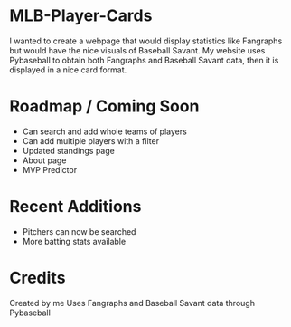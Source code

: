 # MLB-Player-Cards
I wanted to create a webpage that would display statistics like Fangraphs but would have the nice visuals of Baseball Savant. My website uses Pybaseball to obtain both Fangraphs and Baseball Savant data, then it is displayed in a nice card format.

# Roadmap / Coming Soon
* Can search and add whole teams of players
* Can add multiple players with a filter
* Updated standings page
* About page
* MVP Predictor

# Recent Additions
* Pitchers can now be searched
* More batting stats available

# Credits
Created by me
Uses Fangraphs and Baseball Savant data through Pybaseball
